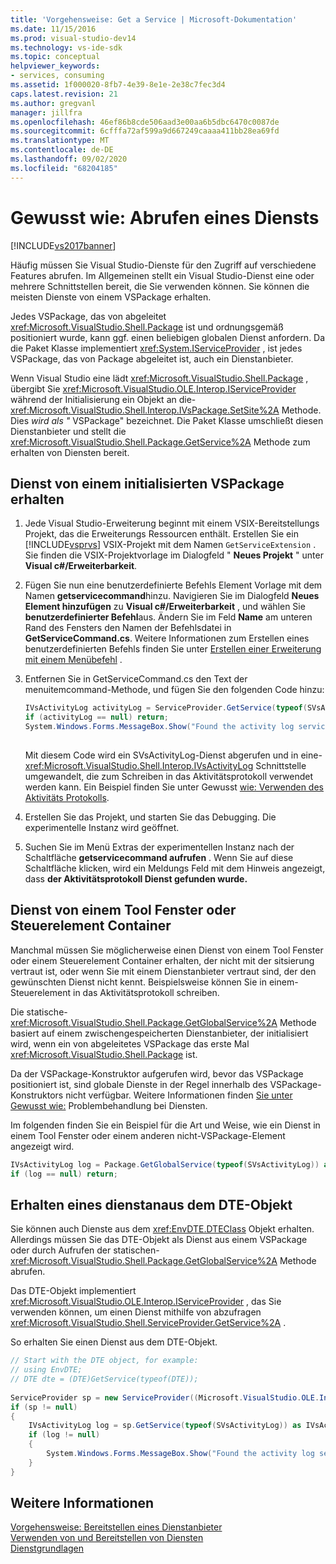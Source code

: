 ```yaml
---
title: 'Vorgehensweise: Get a Service | Microsoft-Dokumentation'
ms.date: 11/15/2016
ms.prod: visual-studio-dev14
ms.technology: vs-ide-sdk
ms.topic: conceptual
helpviewer_keywords:
- services, consuming
ms.assetid: 1f000020-8fb7-4e39-8e1e-2e38c7fec3d4
caps.latest.revision: 21
ms.author: gregvanl
manager: jillfra
ms.openlocfilehash: 46ef86b8cde506aad3e00aa6b5dbc6470c0087de
ms.sourcegitcommit: 6cfffa72af599a9d667249caaaa411bb28ea69fd
ms.translationtype: MT
ms.contentlocale: de-DE
ms.lasthandoff: 09/02/2020
ms.locfileid: "68204185"
---
```

# <a name="how-to-get-a-service"></a>Gewusst wie: Abrufen eines Diensts
[!INCLUDE[vs2017banner](../includes/vs2017banner.md)]

Häufig müssen Sie Visual Studio-Dienste für den Zugriff auf verschiedene Features abrufen. Im Allgemeinen stellt ein Visual Studio-Dienst eine oder mehrere Schnittstellen bereit, die Sie verwenden können. Sie können die meisten Dienste von einem VSPackage erhalten.  
  
 Jedes VSPackage, das von abgeleitet <xref:Microsoft.VisualStudio.Shell.Package> ist und ordnungsgemäß positioniert wurde, kann ggf. einen beliebigen globalen Dienst anfordern. Da die Paket Klasse implementiert <xref:System.IServiceProvider> , ist jedes VSPackage, das von Package abgeleitet ist, auch ein Dienstanbieter.  
  
 Wenn Visual Studio eine lädt <xref:Microsoft.VisualStudio.Shell.Package> , übergibt Sie <xref:Microsoft.VisualStudio.OLE.Interop.IServiceProvider> während der Initialisierung ein Objekt an die- <xref:Microsoft.VisualStudio.Shell.Interop.IVsPackage.SetSite%2A> Methode. Dies *wird als "* VSPackage" bezeichnet. Die Paket Klasse umschließt diesen Dienstanbieter und stellt die <xref:Microsoft.VisualStudio.Shell.Package.GetService%2A> Methode zum erhalten von Diensten bereit.  
  
## <a name="getting-a-service-from-an-initialized-vspackage"></a>Dienst von einem initialisierten VSPackage erhalten  
  
1. Jede Visual Studio-Erweiterung beginnt mit einem VSIX-Bereitstellungs Projekt, das die Erweiterungs Ressourcen enthält. Erstellen Sie ein [!INCLUDE[vsprvs](../includes/vsprvs-md.md)] VSIX-Projekt mit dem Namen `GetServiceExtension` . Sie finden die VSIX-Projektvorlage im Dialogfeld " **Neues Projekt** " unter **Visual c#/Erweiterbarkeit**.  
  
2. Fügen Sie nun eine benutzerdefinierte Befehls Element Vorlage mit dem Namen **getservicecommand**hinzu. Navigieren Sie im Dialogfeld **Neues Element hinzufügen** zu **Visual c#/Erweiterbarkeit** , und wählen Sie **benutzerdefinierter Befehl**aus. Ändern Sie im Feld **Name** am unteren Rand des Fensters den Namen der Befehlsdatei in **GetServiceCommand.cs**. Weitere Informationen zum Erstellen eines benutzerdefinierten Befehls finden Sie unter [Erstellen einer Erweiterung mit einem Menübefehl](../extensibility/creating-an-extension-with-a-menu-command.md) .  
  
3. Entfernen Sie in GetServiceCommand.cs den Text der menuitemcommand-Methode, und fügen Sie den folgenden Code hinzu:  
  
    ```csharp  
    IVsActivityLog activityLog = ServiceProvider.GetService(typeof(SVsActivityLog)) as IVsActivityLog;  
    if (activityLog == null) return;  
    System.Windows.Forms.MessageBox.Show("Found the activity log service.");  
  
    ```  
  
     Mit diesem Code wird ein SVsActivityLog-Dienst abgerufen und in eine- <xref:Microsoft.VisualStudio.Shell.Interop.IVsActivityLog> Schnittstelle umgewandelt, die zum Schreiben in das Aktivitätsprotokoll verwendet werden kann. Ein Beispiel finden Sie unter Gewusst [wie: Verwenden des Aktivitäts Protokolls](../extensibility/how-to-use-the-activity-log.md).  
  
4. Erstellen Sie das Projekt, und starten Sie das Debugging. Die experimentelle Instanz wird geöffnet.  
  
5. Suchen Sie im Menü Extras der experimentellen Instanz nach der Schaltfläche **getservicecommand aufrufen** . Wenn Sie auf diese Schaltfläche klicken, wird ein Meldungs Feld mit dem Hinweis angezeigt, dass **der Aktivitätsprotokoll Dienst gefunden wurde.**  
  
## <a name="getting-a-service-from-a-tool-window-or-control-container"></a>Dienst von einem Tool Fenster oder Steuerelement Container  
 Manchmal müssen Sie möglicherweise einen Dienst von einem Tool Fenster oder einem Steuerelement Container erhalten, der nicht mit der sitsierung vertraut ist, oder wenn Sie mit einem Dienstanbieter vertraut sind, der den gewünschten Dienst nicht kennt. Beispielsweise können Sie in einem-Steuerelement in das Aktivitätsprotokoll schreiben.  
  
 Die statische- <xref:Microsoft.VisualStudio.Shell.Package.GetGlobalService%2A> Methode basiert auf einem zwischengespeicherten Dienstanbieter, der initialisiert wird, wenn ein von abgeleitetes VSPackage das erste Mal <xref:Microsoft.VisualStudio.Shell.Package> ist.  
  
 Da der VSPackage-Konstruktor aufgerufen wird, bevor das VSPackage positioniert ist, sind globale Dienste in der Regel innerhalb des VSPackage-Konstruktors nicht verfügbar. Weitere Informationen finden [Sie unter Gewusst wie:](../extensibility/how-to-troubleshoot-services.md) Problembehandlung bei Diensten.  
  
 Im folgenden finden Sie ein Beispiel für die Art und Weise, wie ein Dienst in einem Tool Fenster oder einem anderen nicht-VSPackage-Element angezeigt wird.  
  
```csharp  
IVsActivityLog log = Package.GetGlobalService(typeof(SVsActivityLog)) as IVsActivityLog;  
if (log == null) return;  
```  
  
## <a name="getting-a-service-from-the-dte-object"></a>Erhalten eines dienstanaus dem DTE-Objekt  
 Sie können auch Dienste aus dem <xref:EnvDTE.DTEClass> Objekt erhalten. Allerdings müssen Sie das DTE-Objekt als Dienst aus einem VSPackage oder durch Aufrufen der statischen- <xref:Microsoft.VisualStudio.Shell.Package.GetGlobalService%2A> Methode abrufen.  
  
 Das DTE-Objekt implementiert <xref:Microsoft.VisualStudio.OLE.Interop.IServiceProvider> , das Sie verwenden können, um einen Dienst mithilfe von abzufragen <xref:Microsoft.VisualStudio.Shell.ServiceProvider.GetService%2A> .  
  
 So erhalten Sie einen Dienst aus dem DTE-Objekt.  
  
```csharp  
// Start with the DTE object, for example:   
// using EnvDTE;  
// DTE dte = (DTE)GetService(typeof(DTE));  
  
ServiceProvider sp = new ServiceProvider((Microsoft.VisualStudio.OLE.Interop.IServiceProvider)dte);  
if (sp != null)  
{  
    IVsActivityLog log = sp.GetService(typeof(SVsActivityLog)) as IVsActivityLog;  
    if (log != null)  
    {   
        System.Windows.Forms.MessageBox.Show("Found the activity log service.");  
    }  
}  
```  
  
## <a name="see-also"></a>Weitere Informationen  
 [Vorgehensweise: Bereitstellen eines Dienstanbieter](../extensibility/how-to-provide-a-service.md)   
 [Verwenden von und Bereitstellen von Diensten](../extensibility/using-and-providing-services.md)   
 [Dienstgrundlagen](../extensibility/internals/service-essentials.md)
